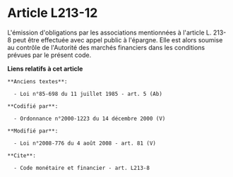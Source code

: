 # Article L213-12

L'émission d'obligations par les associations mentionnées à l'article L. 213-8 peut être effectuée avec appel public à
l'épargne. Elle est alors soumise au contrôle de l'Autorité des marchés financiers dans les conditions prévues par le présent
code.

**Liens relatifs à cet article**

	**Anciens textes**:

	  - Loi n°85-698 du 11 juillet 1985 - art. 5 (Ab)

	**Codifié par**:

	  - Ordonnance n°2000-1223 du 14 décembre 2000 (V)

	**Modifié par**:

	  - Loi n°2008-776 du 4 août 2008 - art. 81 (V)

	**Cite**:

	  - Code monétaire et financier - art. L213-8
